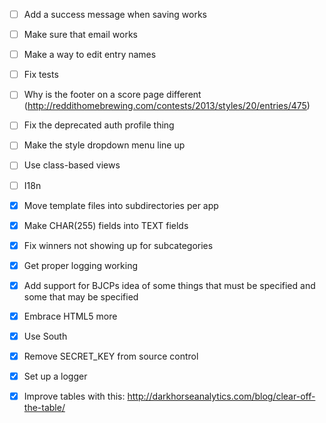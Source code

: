 - [ ] Add a success message when saving works
- [ ] Make sure that email works
- [ ] Make a way to edit entry names
- [ ] Fix tests
- [ ] Why is the footer on a score page different (http://reddithomebrewing.com/contests/2013/styles/20/entries/475)
- [ ] Fix the deprecated auth profile thing
- [ ] Make the style dropdown menu line up
- [ ] Use class-based views
- [ ] I18n

- [X] Move template files into subdirectories per app
- [X] Make CHAR(255) fields into TEXT fields
- [X] Fix winners not showing up for subcategories
- [X] Get proper logging working
- [X] Add support for BJCPs idea of some things that must be specified and some that may be specified
- [X] Embrace HTML5 more
- [X] Use South
- [X] Remove SECRET_KEY from source control
- [X] Set up a logger
- [X] Improve tables with this: http://darkhorseanalytics.com/blog/clear-off-the-table/
